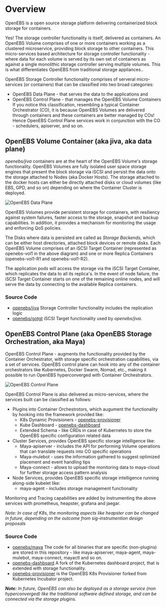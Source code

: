 # Overview

OpenEBS is a open source storage platform delivering containerized block storage for containers. 

Yes! The storage controller functionality is itself, delivered as containers. An OpenEBS Volume comprises of one or more containers working as a clustered microservice, providing block storage to other containers. This micro-services based architecture for storage controller functionality - where data for each volume is served by its own set of containers as against a single monolithic storage controller serving multiple volumes. This is what differentiates OpenEBS from traditional storage appliances..

OpenEBS Storage Controller functionality comprises of serveral micro-services (or containers) that can be classified into two broad categories: 
- OpenEBS Data Plane - that serves the data to the applications and 
- OpenEBS Control Plane - that manages the OpenEBS Volume Containers
If you notice this classification, resembling a typical Container Orchestrator (CO), it is because OpenEBS Volumes are delivered through containers and these containers are better managed by COs! Hence OpenEBS Control Plane services work in conjunction with the CO - schedulers, apiserver, and so on.
 
## OpenEBS Volume Container (aka jiva, aka data plane)

*openebs/jiva* containers are at the heart of the OpenEBS Volume's storage functionality. OpenEBS Volumes are fully isolated user space storage engines that present the block storage via iSCSI and persist the data onto the storage attached to Nodes (aka Docker Hosts). The storage attached to the docker hosts can either be directly attached disks or cloud volumes (like EBS, GPD, and so on) depending on where the Container Cluster is deployed. 

![OpenEBS Data Plane](../../documentation/source/_static/OpenEBS-Data-Plane.png)

OpenEBS Volumes provide persistent storage for containers, with resiliency against system failures, faster access to the storage, snapshot and backup capabilities. In addition, it provides a mechanism for monitoring the usage and enforcing QoS policies. 

The Disks where data is persisted are called as *Storage Backends*, which can be either host directories, attached block devices or remote disks. Each OpenEBS Volume comprises of an iSCSI Target Container (represented as openebs-vol1 in the above diagram) and one or more Replica Containers (openebs-vol1-R1 and openebs-vol1-R2).

The application pods will access the storage via the iSCSI Target Container, which replicates the data to all its replica's. In the event of node failure, the iSCSI Target Container starts on one of the remaining online nodes, and will serve the data by connecting to the available Replica containers.

### Source Code

- [openebs/jiva](https://github.com/openebs/jiva) Storage Controller functionality includes the replication logic 
- [openebs/gotgt](https://github.com/openebs/gotgt) iSCSI Target functionality used by *openebs/jiva*.

## OpenEBS Control Plane (aka OpenEBS Storage Orchestration, aka Maya)

OpenEBS Control Plane - augments the functionality provided by the Container Orchestrator, with storage specific orchestration capabilities, via a set of services. OpenEBS control plane can hook into any of the container orchestrators like Kubernetes, Docker Swarm, Nomad, etc., making it possible to run OpenEBS hyperconverged with Container Orchestrators. 

![OpenEBS Control Plane](../../documentation/source/_static/OpenEBS-Control-Plane.png)

OpenEBS Control Plane is also delivered as micro-services, where the services built can be classified as follows:
- Plugins into Container Orchestrotors, which augument the functionality by hooking into the framework provided like:
  - K8s Dynamic Provisioners - [openebs-provisioner](https://github.com/openebs/external-storage/tree/master/openebs)
  - Kube Dashboard - [openebs-dashboard](https://github.com/openebs/dashboard)
  - Extended Schema - like CRDs in case of Kubernetes to store the OpenEBS specific configuration related data
- Cluster Services, provides OpenEBS specific storage intelligence like:
  - Maya-apiserver - includes the API for performing Volume operations that can translate requests into CO specific operations
  - Maya-mulebot - uses the information gathered to suggest optimized placement and event handling tips
  - Maya-connect - allows to upload the monitoring data to maya-cloud for further storage access pattern analysis
- Node Services, provides OpenEBS specific storage intelligence running along-side kubelet like:
  - maya-agent - includes storage management functionality 

Monitoring and Tracing capabilities are added by instrumenting the above services with prometheus, heapster, grafana and jaegar. 

*Note: In case of K8s, the monitoring aspects like heapster can be changed in future, depending on the outcome from sig-instrumention design proposals*

### Source Code

- [openebs/maya](https://github.com/openebs/maya) The code for all binaries that are specific (non-plugins) are stored in this repository - like maya-apiserver, maya-agent, maya-mulebot, maya-connect, mayactl and so on.
- [openebs-dashboard](https://github.com/openebs/dashboard) A fork of the Kubernetes dashboard project, that is extended with storage functionality.
- [openebs-provisioner](https://github.com/openebs/external-storage/tree/master/openebs) is the OpenEBS K8s Provisioner forked from Kubernetes Incubator project. 

***Note:** In future, OpenEBS can also be deployed as a storage service (non hyperconverged) like the traditional software defined storage, and can be connected via the storage plugins.*
